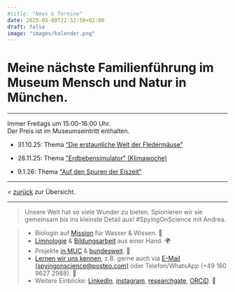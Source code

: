 ```yaml
--- 
#title: "News & Termine"
date: 2025-05-08T22:52:58+02:00
draft: false
image: "images/kalender.png"
---
```


# **Meine nächste Familienführung im Museum Mensch und Natur in München.**  

___

Immer Freitags um 15:00-16:00 Uhr.   
Der Preis ist im Museumseintritt enthalten.   

* 31.10.25: Thema [“Die erstaunliche Welt der Fledermäuse”](https://mmn-muenchen.snsb.de/familienfuehrungen/) 

* 28.11.25: Thema ["Erdbebensimulator" (Klimawoche)](https://mmn-muenchen.snsb.de/familienfuehrungen/)  
 
* 9.1.26: Thema ["Auf den Spuren der Eiszeit"](https://mmn-muenchen.snsb.de/familienfuehrungen/)   

___

< [zurück](/events/) zur Übersicht.

___


>Unsere Welt hat so viele Wunder zu bieten. Spionieren wir sie gemeinsam bis ins kleinste Detail aus! #SpyingOnScience mit Andrea.  

>* Biologin auf [Mission](/ueber/) für Wasser & Wissen. 💚 
>* [Limnologie](/limnologie/) & [Bildungsarbeit](/wisskomm/) aus einer Hand. 🌍 
>* Projekte [in MUC](/archive/) & [bundesweit](/references/). 🔬  
>* [Lernen wir uns kennen](/events/), z.B. gerne auch via [E-Mail (spyingonscience@posteo.com)](mailto:spyingonscience@posteo.com?subject=Kontaktaufnahme%20über%20die%20Webseite%20spyingonscience.com) oder Telefon/WhatsApp (+49 160 9627 2988). 🤝   
>* Weitere Einblicke: [LinkedIn](https://www.linkedin.com/in/andrea-koplitz-weissgerber/), [instagram](https://www.instagram.com/spyingonscience/), [researchgate](https://www.researchgate.net/profile/Andrea-Koplitz-Weissgerber), [ORCiD](https://orcid.org/my-orcid?orcid=0000-0001-8429-5448). 👀 
